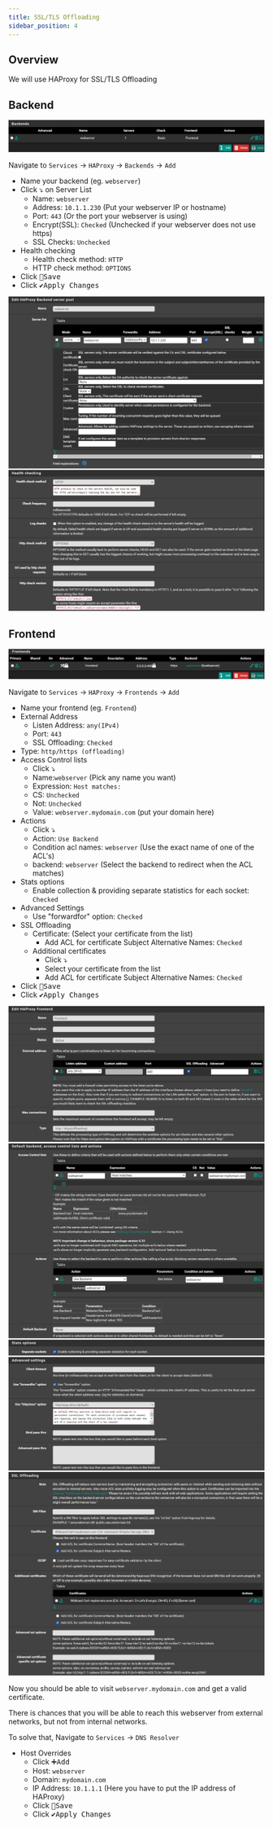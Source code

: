 ```yaml
---
title: SSL/TLS Offloading
sidebar_position: 4
---
```


## Overview

We will use HAProxy for SSL/TLS Offloading

## Backend

![haproxy-ssloffload-backend-view](img/haproxy-ssloffload-backend-view.png)

Navigate to `Services` -> `HAProxy` -> `Backends` -> `Add`

- Name your backend (eg. `webserver`)
- Click ⤵️ on Server List
  - Name: `webserver`
  - Address: `10.1.1.230` (Put your webserver IP or hostname)
  - Port: `443` (Or the port your webserver is using)
  - Encrypt(SSL): `Checked` (Unchecked if your webserver does not use https)
  - SSL Checks: `Unchecked`
- Health checking
  - Health check method: `HTTP`
  - HTTP check method: `OPTIONS`
- Click <kbd>💾Save</kbd>
- Click <kbd>✔️Apply Changes</kbd>

![haproxy-ssloffload-backend](img/haproxy-ssloffload-backend.png)
![haproxy-ssloffload-backend-health](img/haproxy-ssloffload-backend-health.png)

## Frontend

![haproxy-ssloffload-frontend-view](img/haproxy-ssloffload-frontend-view.png)

Navigate to `Services` -> `HAProxy` -> `Frontends` -> `Add`

- Name your frontend (eg. `Frontend`)
- External Address
  - Listen Address: `any(IPv4)`
  - Port: `443`
  - SSL Offloading: `Checked`
- Type: `http/https (offloading)`
- Access Control lists
  - Click <kbd>⤵️</kbd>
  - Name:`webserver` (Pick any name you want)
  - Expression: `Host matches:`
  - CS: `Unchecked`
  - Not: `Unchecked`
  - Value: `webserver.mydomain.com` (put your domain here)
- Actions
  - Click <kbd>⤵️</kbd>
  - Action: `Use Backend`
  - Condition acl names: `webserver` (Use the exact name of one of the ACL's)
  - backend: `webserver` (Select the backend to redirect when the ACL matches)
- Stats options
  - Enable collection & providing separate statistics for each socket: `Checked`
- Advanced Settings
  - Use "forwardfor" option: `Checked`
- SSL Offloading
  - Certificate: (Select your certificate from the list)
    - Add ACL for certificate Subject Alternative Names: `Checked`
  - Additional certificates
    - Click <kbd>⤵️</kbd>
    - Select your certificate from the list
    - Add ACL for certificate Subject Alternative Names: `Checked`
- Click <kbd>💾Save</kbd>
- Click <kbd>✔️Apply Changes</kbd>

![haproxy-ssloffload-frontend1](img/haproxy-ssloffload-frontend1.png)
![haproxy-ssloffload-frontend2](img/haproxy-ssloffload-frontend2.png)
![haproxy-ssloffload-frontend3](img/haproxy-ssloffload-frontend3.png)
![haproxy-ssloffload-frontend4](img/haproxy-ssloffload-frontend4.png)
![haproxy-ssloffload-frontend5](img/haproxy-ssloffload-frontend5.png)

Now you should be able to visit `webserver.mydomain.com` and get a valid certificate.

There is chances that you will be able to reach this webserver from external networks,
but not from internal networks.

To solve that, Navigate to `Services` -> `DNS Resolver`

- Host Overrides
  - Click <kbd>➕Add</kbd>
  - Host: `webserver`
  - Domain: `mydomain.com`
  - IP Address: `10.1.1.1` (Here you have to put the IP address of HAProxy)
  - Click <kbd>💾Save</kbd>
  - Click <kbd>✔️Apply Changes</kbd>
